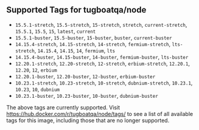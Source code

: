## Supported Tags for tugboatqa/node

* `15.5.1-stretch`, `15.5-stretch`, `15-stretch`, `stretch`, `current-stretch`, `15.5.1`, `15.5`, `15`, `latest`, `current`
* `15.5.1-buster`, `15.5-buster`, `15-buster`, `buster`, `current-buster`
* `14.15.4-stretch`, `14.15-stretch`, `14-stretch`, `fermium-stretch`, `lts-stretch`, `14.15.4`, `14.15`, `14`, `fermium`, `lts`
* `14.15.4-buster`, `14.15-buster`, `14-buster`, `fermium-buster`, `lts-buster`
* `12.20.1-stretch`, `12.20-stretch`, `12-stretch`, `erbium-stretch`, `12.20.1`, `12.20`, `12`, `erbium`
* `12.20.1-buster`, `12.20-buster`, `12-buster`, `erbium-buster`
* `10.23.1-stretch`, `10.23-stretch`, `10-stretch`, `dubnium-stretch`, `10.23.1`, `10.23`, `10`, `dubnium`
* `10.23.1-buster`, `10.23-buster`, `10-buster`, `dubnium-buster`

The above tags are currently supported. Visit https://hub.docker.com/r/tugboatqa/node/tags/ to see a list of all available tags for this image, including those that are no longer supported.
